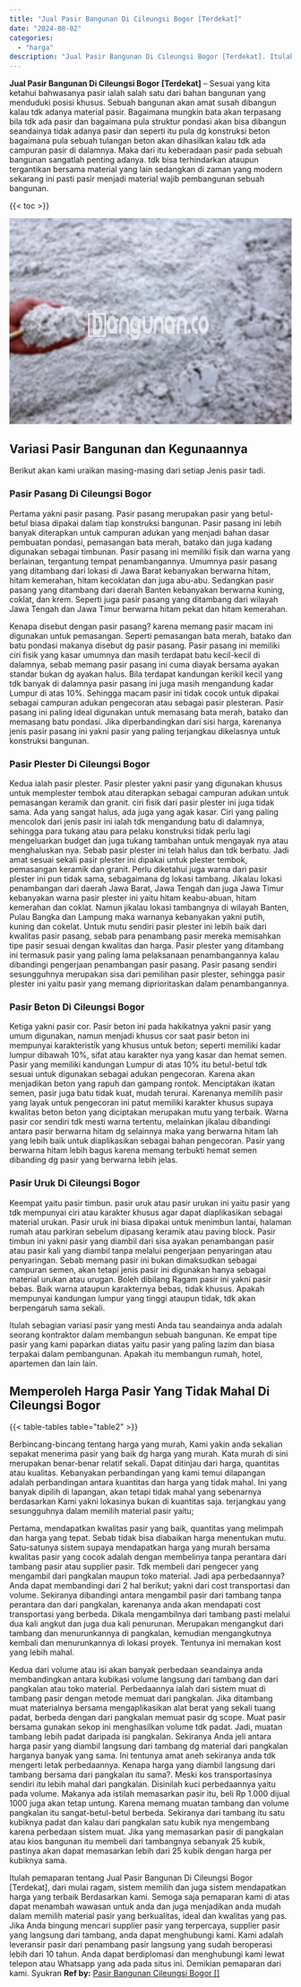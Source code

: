 ```yaml
---
title: "Jual Pasir Bangunan Di Cileungsi Bogor [Terdekat]"
date: "2024-08-02"
categories: 
  - "harga"
description: "Jual Pasir Bangunan Di Cileungsi Bogor [Terdekat]. Itulah pemaparan tentang Jual Pasir Bangunan Di Cileungsi Bogor [Terdekat], dari mulai ragam, sistem mem..."
---
```


**Jual Pasir Bangunan Di Cileungsi Bogor \[Terdekat\]** – Sesuai yang kita ketahui bahwasanya pasir ialah salah satu dari bahan bangunan yang menduduki posisi khusus. Sebuah bangunan akan amat susah dibangun kalau tdk adanya material pasir. Bagaimana mungkin bata akan terpasang bila tdk ada pasir dan bagaimana pula struktur pondasi akan bisa dibangun seandainya tidak adanya pasir dan seperti itu pula dg konstruksi beton bagaimana pula sebuah tulangan beton akan dihasilkan kalau tdk ada campuran pasir di dalamnya. Maka dari itu keberadaan pasir pada sebuah bangunan sangatlah penting adanya. tdk bisa terhindarkan ataupun tergantikan bersama material yang lain sedangkan di zaman yang modern sekarang ini pasti pasir menjadi material wajib pembangunan sebuah bangunan.

{{< toc >}}

![Jual Pasir Bangunan Di Cileungsi Bogor [Terdekat]](/images/jual-pasir-bangunan-64.png)

## Variasi Pasir Bangunan dan Kegunaannya

Berikut akan kami uraikan masing-masing dari setiap Jenis pasir tadi.

### Pasir Pasang Di Cileungsi Bogor

Pertama yakni pasir pasang. Pasir pasang merupakan pasir yang betul-betul biasa dipakai dalam tiap konstruksi bangunan. Pasir pasang ini lebih banyak diterapkan untuk campuran adukan yang menjadi bahan dasar pembuatan pondasi, pemasangan bata merah, batako dan juga kadang digunakan sebagai timbunan. Pasir pasang ini memiliki fisik dan warna yang berlainan, tergantung tempat penambangannya. Umumnya pasir pasang yang ditambang dari lokasi di Jawa Barat kebanyakan berwarna hitam, hitam kemerahan, hitam kecoklatan dan juga abu-abu. Sedangkan pasir pasang yang ditambang dari daerah Banten kebanyakan berwarna kuning, coklat, dan krem. Seperti juga pasir pasang yang ditambang dari wilayah Jawa Tengah dan Jawa Timur berwarna hitam pekat dan hitam kemerahan.

Kenapa disebut dengan pasir pasang? karena memang pasir macam ini digunakan untuk pemasangan. Seperti pemasangan bata merah, batako dan batu pondasi makanya disebut dg pasir pasang. Pasir pasang ini memiliki ciri fisik yang kasar umumnya dan masih terdapat batu kecil-kecil di dalamnya, sebab memang pasir pasang ini cuma diayak bersama ayakan standar bukan dg ayakan halus. Bila terdapat kandungan kerikil kecil yang tdk banyak di dalamnya pasir pasang ini juga masih mengandung kadar Lumpur di atas 10%. Sehingga macam pasir ini tidak cocok untuk dipakai sebagai campuran adukan pengecoran atau sebagai pasir plesteran. Pasir pasang ini paling ideal digunakan untuk memasang bata merah, batako dan memasang batu pondasi. Jika diperbandingkan dari sisi harga, karenanya jenis pasir pasang ini yakni pasir yang paling terjangkau dikelasnya untuk konstruksi bangunan.

### Pasir Plester Di Cileungsi Bogor

Kedua ialah pasir plester. Pasir plester yakni pasir yang digunakan khusus untuk memplester tembok atau diterapkan sebagai campuran adukan untuk pemasangan keramik dan granit. ciri fisik dari pasir plester ini juga tidak sama. Ada yang sangat halus, ada juga yang agak kasar. Ciri yang paling mencolok dari jenis pasir ini ialah tdk mengandung batu di dalamnya, sehingga para tukang atau para pelaku konstruksi tidak perlu lagi mengeluarkan budget dan juga tukang tambahan untuk mengayak nya atau menghaluskan nya. Sebab pasir plester ini telah halus dan tdk berbatu. Jadi amat sesuai sekali pasir plester ini dipakai untuk plester tembok, pemasangan keramik dan granit. Perlu diketahui juga warna dari pasir plester ini pun tidak sama, sebagaimana dg lokasi tambang. Jikalau lokasi penambangan dari daerah Jawa Barat, Jawa Tengah dan juga Jawa Timur kebanyakan warna pasir plester ini yaitu hitam keabu-abuan, hitam kemerahan dan coklat. Namun jikalau lokasi tambangnya di wilayah Banten, Pulau Bangka dan Lampung maka warnanya kebanyakan yakni putih, kuning dan cokelat. Untuk mutu sendiri pasir plester ini lebih baik dari kwalitas pasir pasang, sebab para penambang pasir mereka memisahkan tipe pasir sesuai dengan kwalitas dan harga. Pasir plester yang ditambang ini termasuk pasir yang paling lama pelaksanaan penambangannya kalau dibandingi pengerjaan penambangan pasir pasang. Pasir pasang sendiri sesungguhnya merupakan sisa dari pemilihan pasir plester, sehingga pasir plester ini yaitu pasir yang memang diprioritaskan dalam penambangannya.

### Pasir Beton Di Cileungsi Bogor

Ketiga yakni pasir cor. Pasir beton ini pada hakikatnya yakni pasir yang umum digunakan, namun menjadi khusus cor saat pasir beton ini mempunyai karakteristik yang khusus untuk beton; seperti memiliki kadar lumpur dibawah 10%, sifat atau karakter nya yang kasar dan hemat semen. Pasir yang memiliki kandungan Lumpur di atas 10% itu betul-betul tdk sesuai untuk digunakan sebagai adukan pengecoran. Karena akan menjadikan beton yang rapuh dan gampang rontok. Menciptakan ikatan semen, pasir juga batu tidak kuat, mudah terurai. Karenanya memilih pasir yang layak untuk pengecoran ini patut memiliki karakter khusus supaya kwalitas beton beton yang diciptakan merupakan mutu yang terbaik. Warna pasir cor sendiri tdk mesti warna tertentu, melainkan jikalau dibandingi antara pasir berwarna hitam dg selainnya maka yang berwarna hitam lah yang lebih baik untuk diaplikasikan sebagai bahan pengecoran. Pasir yang berwarna hitam lebih bagus karena memang terbukti hemat semen dibanding dg pasir yang berwarna lebih jelas.

### Pasir Uruk Di Cileungsi Bogor

Keempat yaitu pasir timbun. pasir uruk atau pasir urukan ini yaitu pasir yang tdk mempunyai ciri atau karakter khusus agar dapat diaplikasikan sebagai material urukan. Pasir uruk ini biasa dipakai untuk menimbun lantai, halaman rumah atau parkiran sebelum dipasang keramik atau paving block. Pasir timbun ini yakni pasir yang diambil dari sisa ayakan penambangan pasir atau pasir kali yang diambil tanpa melalui pengerjaan penyaringan atau penyaringan. Sebab memang pasir ini bukan dimaksudkan sebagai campuran semen, akan tetapi jenis pasir ini digunakan hanya sebagai material urukan atau urugan. Boleh dibilang Ragam pasir ini yakni pasir bebas. Baik warna ataupun karakternya bebas, tidak khusus. Apakah mempunyai kandungan lumpur yang tinggi ataupun tidak, tdk akan berpengaruh sama sekali.

Itulah sebagian variasi pasir yang mesti Anda tau seandainya anda adalah seorang kontraktor dalam membangun sebuah bangunan. Ke empat tipe pasir yang kami paparkan diatas yaitu pasir yang paling lazim dan biasa terpakai dalam pembangunan. Apakah itu membangun rumah, hotel, apartemen dan lain lain.

## Memperoleh Harga Pasir Yang Tidak Mahal Di Cileungsi Bogor

{{< table-tables table="table2" >}}

Berbincang-bincang tentang harga yang murah, Kami yakin anda sekalian sepakat menerima pasir yang baik dg harga yang murah. Kata murah di sini merupakan benar-benar relatif sekali. Dapat ditinjau dari harga, quantitas atau kualitas. Kebanyakan perbandingan yang kami temui dilapangan adalah perbandingan antara kuantitas dan harga yang tidak mahal. Ini yang banyak dipilih di lapangan, akan tetapi tidak mahal yang sebenarnya berdasarkan Kami yakni lokasinya bukan di kuantitas saja. terjangkau yang sesungguhnya dalam memilih material pasir yaitu;

Pertama, mendapatkan kwalitas pasir yang baik, quantitas yang melimpah dan harga yang tepat. Sebab tidak bisa diabaikan harga menentukan mutu. Satu-satunya sistem supaya mendapatkan harga yang murah bersama kwalitas pasir yang cocok adalah dengan membelinya tanpa perantara dari tambang pasir atau supplier pasir. Tdk membeli dari pengecer yang mengambil dari pangkalan maupun toko material. Jadi apa perbedaannya? Anda dapat membandingi dari 2 hal berikut; yakni dari cost transportasi dan volume. Sekiranya dibandingi antara mengambil pasir dari tambang tanpa perantara dan dari pangkalan, karenanya anda akan mendapati cost transportasi yang berbeda. Dikala mengambilnya dari tambang pasti melalui dua kali angkut dan juga dua kali penurunan. Merupakan mengangkut dari tambang dan menurunkannya di pangkalan, kemudian mengangkutnya kembali dan menurunkannya di lokasi proyek. Tentunya ini memakan kost yang lebih mahal.

Kedua dari volume atau isi akan banyak perbedaan seandainya anda membandingkan antara kubikasi volume langsung dari tambang dan dari pangkalan atau toko material. Perbedaannya ialah dari sistem muat di tambang pasir dengan metode memuat dari pangkalan. Jika ditambang muat materialnya bersama mengaplikasikan alat berat yang sekali tuang padat, berbeda dengan dari pangkalan memuat pasir dg scope. Muat pasir bersama gunakan sekop ini menghasilkan volume tdk padat. Jadi, muatan tambang lebih padat daripada isi pangkalan. Sekiranya Anda jeli antara harga pasir yang diambil langsung dari tambang dg material dari pangkalan harganya banyak yang sama. Ini tentunya amat aneh sekiranya anda tdk mengerti letak perbedaannya. Kenapa harga yang diambil langsung dari tambang bersama dari pangkalan itu sama?. Meski kos transportasinya sendiri itu lebih mahal dari pangkalan. Disinilah kuci perbedaannya yaitu pada volume. Makanya ada istilah memasarkan pasir itu, beli Rp 1.000 dijual 1000 juga akan tetap untung. Karena memang muatan tambang dan volume pangkalan itu sangat-betul-betul berbeda. Sekiranya dari tambang itu satu kubiknya padat dan kalau dari pangkalan satu kubik nya mengembang karena perbedaan sistem muat. Jika yang memasarkan pasir di pangkalan atau kios bangunan itu membeli dari tambangnya sebanyak 25 kubik, pastinya akan dapat memasarkan lebih dari 25 kubik dengan harga per kubiknya sama.

Itulah pemaparan tentang Jual Pasir Bangunan Di Cileungsi Bogor \[Terdekat\], dari mulai ragam, sistem memilih dan juga sistem mendapatkan harga yang terbaik Berdasarkan kami. Semoga saja pemaparan kami di atas dapat menambah wawasan untuk anda dan juga menjadikan anda mudah dalam memilih material pasir yang berkualitas, ideal dan kwalitas yang pas. Jika Anda bingung mencari supplier pasir yang terpercaya, supplier pasir yang langsung dari tambang, anda dapat menghubungi kami. Kami adalah leveransir pasir dari penambang pasir langsung yang sudah beroperasi lebih dari 10 tahun. Anda dapat berdiplomasi dan menghubungi kami lewat telepon atau Whatsapp yang ada pada situs ini. Demikian pemaparan dari kami. Syukran
**Ref by:** [Pasir Bangunan Cileungsi Bogor []](https://id.wikipedia.org/wiki/Pasir)
